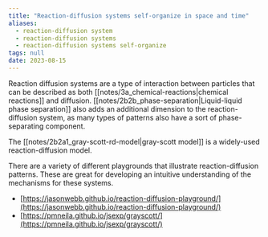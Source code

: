 ```yaml
---
title: "Reaction-diffusion systems self-organize in space and time"
aliases:
  - reaction-diffusion system
  - reaction-diffusion systems
  - reaction-diffusion systems self-organize
tags: null
date: 2023-08-15
---
```


Reaction diffusion systems are a type of interaction between particles that can be described as both [[notes/3a_chemical-reactions|chemical reactions]] and diffusion. [[notes/2b2b_phase-separation|Liquid-liquid phase separation]] also adds an additional dimension to the reaction-diffusion system, as many types of patterns also have a sort of phase-separating component.

The [[notes/2b2a1_gray-scott-rd-model|gray-scott model]] is a widely-used reaction-diffusion model.

There are a variety of different playgrounds that illustrate reaction-diffusion patterns. These are great for developing an intuitive understanding of the mechanisms for these systems.
- [https://jasonwebb.github.io/reaction-diffusion-playground/](https://jasonwebb.github.io/reaction-diffusion-playground/)
- [https://pmneila.github.io/jsexp/grayscott/](https://pmneila.github.io/jsexp/grayscott/)